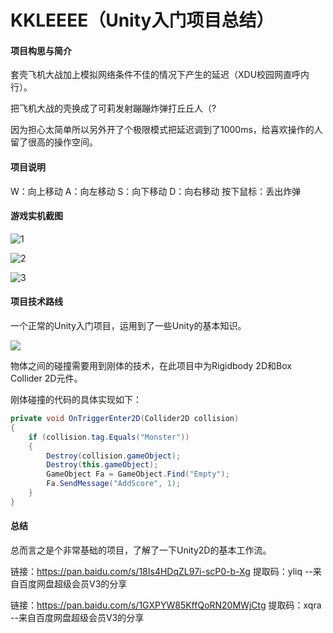 # KKLEEEE（Unity入门项目总结）


#### 项目构思与简介

套壳飞机大战加上模拟网络条件不佳的情况下产生的延迟（XDU校园网直呼内行）。

把飞机大战的壳换成了可莉发射蹦蹦炸弹打丘丘人（?

因为担心太简单所以另外开了个极限模式把延迟调到了1000ms，给喜欢操作的人留了很高的操作空间。

#### 项目说明

W：向上移动
A：向左移动
S：向下移动
D：向右移动
按下鼠标：丢出炸弹

#### 游戏实机截图

![1](klee1.png)

![2](klee2.png)

![3](klee3.png)

#### 项目技术路线

一个正常的Unity入门项目，运用到了一些Unity的基本知识。

![](klee4.png)

物体之间的碰撞需要用到刚体的技术，在此项目中为Rigidbody 2D和Box Collider 2D元件。

刚体碰撞的代码的具体实现如下：

```c#
private void OnTriggerEnter2D(Collider2D collision)
{
    if (collision.tag.Equals("Monster"))
    {
        Destroy(collision.gameObject);
        Destroy(this.gameObject);
        GameObject Fa = GameObject.Find("Empty");
        Fa.SendMessage("AddScore", 1);
    }
}
```



#### 总结

总而言之是个非常基础的项目，了解了一下Unity2D的基本工作流。

链接：https://pan.baidu.com/s/18Is4HDqZL97i-scP0-b-Xg 
提取码：yliq 
--来自百度网盘超级会员V3的分享

链接：https://pan.baidu.com/s/1GXPYW85KffQoRN20MWjCtg 
提取码：xqra 
--来自百度网盘超级会员V3的分享
